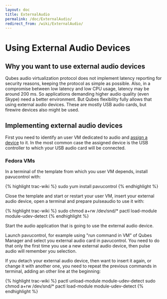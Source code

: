 ```yaml
---
layout: doc
title: ExternalAudio
permalink: /doc/ExternalAudio/
redirect_from: /wiki/ExternalAudio/
---
```


Using External Audio Devices
============================

Why you want to use external audio devices
------------------------------------------

Qubes audio virtualization protocol does not implement latency reporting for security reasons, keeping the protocol as simple as possible. Also, in a compromise between low latency and low CPU usage, latency may be around 200 ms. So applications demanding higher audio quality (even Skype) need a better environment. But Qubes flexibility fully allows that using external audio devices. These are mostly USB audio cards, but firewire devices also might be used.

Implementing external audio devices
-----------------------------------

First you need to identify an user VM dedicated to audio and [​assign a device](https://wiki.qubes-os.org/wiki/AssigningDevices) to it. In the most common case the assigned device is the USB controller to which your USB audio card will be connected.

### Fedora VMs

In a terminal of the template from which you user VM depends, install pavucontrol with:

{% highlight trac-wiki %}
sudo yum install pavucontrol
{% endhighlight %}

Close the template and start or restart your user VM, insert your external audio device, open a terminal and prepare pulseaudio to use it with:

{% highlight trac-wiki %}
sudo chmod a+rw /dev/snd/*
pactl load-module module-udev-detect
{% endhighlight %}

Start the audio application that is going to use the external audio device.

Launch pavucontrol, for example using "run command in VM" of Qubes Manager and select you external audio card in pavucontrol. You need to do that only the first time you use a new external audio device, then pulse audio will remember you selection.

If you detach your external audio device, then want to insert it again, or change it with another one, you need to repeat the previous commands in terminal, adding an other line at the beginning:

{% highlight trac-wiki %}
pactl unload-module module-udev-detect
sudo chmod a+rw /dev/snd/*
pactl load-module module-udev-detect
{% endhighlight %}
